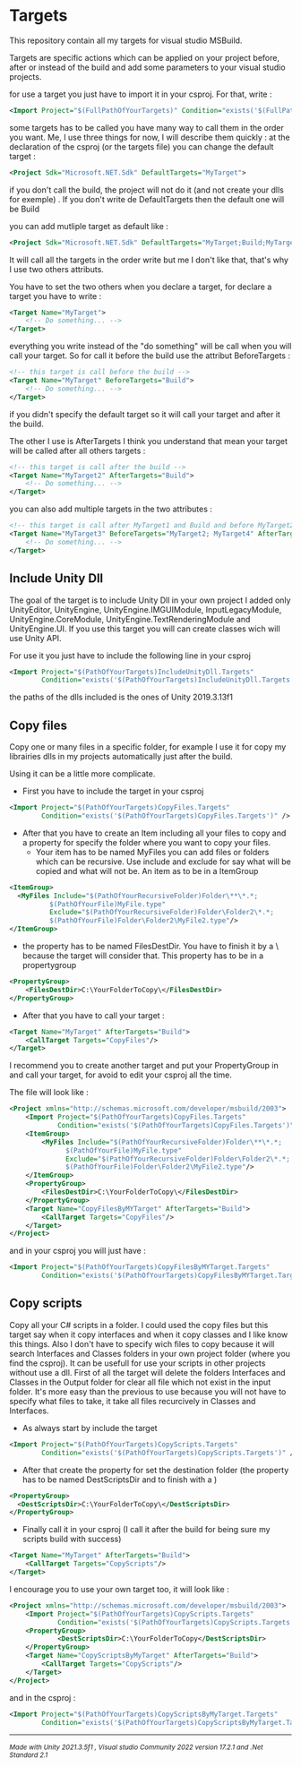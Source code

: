 # Targets
This repository contain all my targets for visual studio MSBuild.

Targets are specific actions which can be applied on your project before, after or instead of the build and add some parameters to your visual studio projects.

for use a target you just have to import it in your csproj. 
For that, write :
```xml
<Import Project="$(FullPathOfYourTargets)" Condition="exists('$(FullPathOfYourTargets)')" />
```
some targets has to be called you have many way to call them in the order you want. Me, I use three things for now, I will describe them quickly :
at the declaration of the csproj (or the targets file) you can change the default target :
```xml
<Project Sdk="Microsoft.NET.Sdk" DefaultTargets="MyTarget">
```
if you don't call the build, the project will not do it (and not create your dlls for exemple) .
If you don't write de DefaultTargets then the default one will be Build

you can add mutliple target as default like :
```xml
<Project Sdk="Microsoft.NET.Sdk" DefaultTargets="MyTarget;Build;MyTarget2">
```
It will call all the targets in the order write but me I don't like that, that's why I use two others attributs.

You have to set the two others when you declare a target, for declare a target you have to write :

```xml
<Target Name="MyTarget">
	<!-- Do something... -->
</Target>
```
everything you write instead of the "do something" will be call when you will call your target. So for call it before the build use the attribut BeforeTargets :
```xml
<!-- this target is call before the build -->
<Target Name="MyTarget" BeforeTargets="Build">
	<!-- Do something... -->
</Target>
```

if you didn't specify the default target so it will call your target and after it the build. 

The other I use is AfterTargets I think you understand that mean your target will be called after all others targets :

```xml
<!-- this target is call after the build -->
<Target Name="MyTarget2" AfterTargets="Build">
	<!-- Do something... -->
</Target>
```

you can also add multiple targets in the two attributes :
```xml
<!-- this target is call after MyTarget1 and Build and before MyTarget2 and MyTarget4 the build -->
<Target Name="MyTarget3" BeforeTargets="MyTarget2; MyTarget4" AfterTargets="MyTarget1; Build">
	<!-- Do something... -->
</Target>
```
## Include Unity Dll

The goal of the target is to include Unity Dll in your own project I added only UnityEditor, UnityEngine, UnityEngine.IMGUIModule, InputLegacyModule, UnityEngine.CoreModule, UnityEngine.TextRenderingModule and UnityEngine.UI. If you use this target you will can create classes wich will use Unity API.

For use it you just have to include the following line in your csproj

```xml
<Import Project="$(PathOfYourTargets)IncludeUnityDll.Targets" 
        Condition="exists('$(PathOfYourTargets)IncludeUnityDll.Targets')" />
```
the paths of the dlls included is the ones of Unity 2019.3.13f1

## Copy files
Copy one or many files in a specific folder, for example I use it for copy my librairies dlls in my projects automatically just after the build.

Using it can be a little more complicate.

* First you have to include the target in your csproj
```xml
<Import Project="$(PathOfYourTargets)CopyFiles.Targets" 
        Condition="exists('$(PathOfYourTargets)CopyFiles.Targets')" />
```
* After that you have to create an Item including all your files to copy and a property for specify the folder where you want to copy your files.
  * Your item has to be named MyFiles you can add files or folders which can be recursive. Use include and exclude for say what will be copied and what will not be. An item as to be in a ItemGroup
  
```xml
<ItemGroup>
  <MyFiles Include="$(PathOfYourRecursiveFolder)Folder\**\*.*;
          $(PathOfYourFile)MyFile.type"
          Exclude="$(PathOfYourRecursiveFolder)Folder\Folder2\*.*;
          $(PathOfYourFile)Folder\Folder2\MyFile2.type"/>
</ItemGroup>
```
  * the property has to be named FilesDestDir. You have to finish it by a \ because the target will consider that. This property has to be in a propertygroup
  
```xml
<PropertyGroup>
	<FilesDestDir>C:\YourFolderToCopy\</FilesDestDir>
</PropertyGroup>
```

* After that you have to call your target :

```xml
<Target Name="MyTarget" AfterTargets="Build">
	<CallTarget Targets="CopyFiles"/>
</Target>
```
I recommend you to create another target and put your PropertyGroup in  and call your target, for avoid to edit your csproj all the time.

The file will look like :

```xml
<Project xmlns="http://schemas.microsoft.com/developer/msbuild/2003">
	<Import Project="$(PathOfYourTargets)CopyFiles.Targets" 
        	Condition="exists('$(PathOfYourTargets)CopyFiles.Targets')" />
  	<ItemGroup>
	    <MyFiles Include="$(PathOfYourRecursiveFolder)Folder\**\*.*;
		      $(PathOfYourFile)MyFile.type"
		      Exclude="$(PathOfYourRecursiveFolder)Folder\Folder2\*.*;
		      $(PathOfYourFile)Folder\Folder2\MyFile2.type"/>
  	</ItemGroup>
	<PropertyGroup>
  		<FilesDestDir>C:\YourFolderToCopy\</FilesDestDir>
	</PropertyGroup>
	<Target Name="CopyFilesByMYTarget" AfterTargets="Build">
		<CallTarget Targets="CopyFiles"/>
	</Target>
</Project>
```

and in your csproj you will just have :

```xml
<Import Project="$(PathOfYourTargets)CopyFilesByMYTarget.Targets" 
        Condition="exists('$(PathOfYourTargets)CopyFilesByMYTarget.Targets')" />
```

## Copy scripts

Copy all your C# scripts in a folder. I could used the copy files but this target say when it copy interfaces and when it copy classes and I like know this things. Also I don't have to specify wich files to copy because it will search Interfaces and Classes folders in your own project folder (where you find the csproj).  It can be usefull for use your scripts in other projects without use a dll.
First of all the target will delete the folders Interfaces and Classes in the Output folder for clear all file which not exist in the input folder.
It's more easy than the previous to use because you will not have to specify what files to take, it take all files recurcively in Classes and Interfaces.

* As always start by include the target

```xml
<Import Project="$(PathOfYourTargets)CopyScripts.Targets" 
        Condition="exists('$(PathOfYourTargets)CopyScripts.Targets')" />
```
* After that create the property for set the destination folder (the property has to be named DestScriptsDir and to finish with a \)

```xml
<PropertyGroup>
  <DestScriptsDir>C:\YourFolderToCopy\</DestScriptsDir>
</PropertyGroup>
```
* Finally call it in your csproj (I call it after the build for being sure my scripts build with success)

```xml
<Target Name="MyTarget" AfterTargets="Build">
	<CallTarget Targets="CopyScripts"/>
</Target>
```

I encourage you to use your own target too, it will look like :

```xml
<Project xmlns="http://schemas.microsoft.com/developer/msbuild/2003">
	<Import Project="$(PathOfYourTargets)CopyScripts.Targets" 
        	Condition="exists('$(PathOfYourTargets)CopyScripts.Targets')" />
	<PropertyGroup>
    		<DestScriptsDir>C:\YourFolderToCopy</DestScriptsDir>
	</PropertyGroup>
	<Target Name="CopyScriptsByMyTarget" AfterTargets="Build">
		<CallTarget Targets="CopyScripts"/>
	</Target>
</Project>
```

and in the csproj :

```xml
<Import Project="$(PathOfYourTargets)CopyScriptsByMyTarget.Targets" 
        Condition="exists('$(PathOfYourTargets)CopyScriptsByMyTarget.Targets')" />
```  
___

*<sub>Made with Unity 2021.3.5f1 , Visual studio Community 2022 version 17.2.1 and .Net Standard 2.1</sub>*
